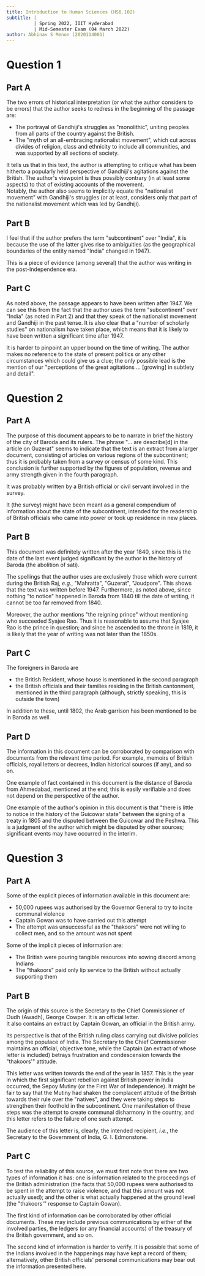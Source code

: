 ```yaml
---
title: Introduction to Human Sciences (HS8.102)
subtitle: |
          | Spring 2022, IIIT Hyderabad
          | Mid-Semester Exam (04 March 2022)
author: Abhinav S Menon (2020114001)
---
```


# Question 1
## Part A
The two errors of historical interpretation (or what the author considers to be errors) that the author seeks to redress in the beginning of the passage are:

* The portrayal of Gandhiji's struggles as "monolithic", uniting peoples from all parts of the country against the British.
* The "myth of an all-embracing nationalist movement", which cut across divides of religion, class and ethnicity to include all communities, and was supported by all sections of society.

It tells us that in this text, the author is attempting to critique what has been hitherto a popularly held perspective of Gandhiji's agitations against the British. The author's viewpoint is thus possibly contrary (in at least some aspects) to that of existing accounts of the movement.  
Notably, the author also seems to implicitly equate the "nationalist movement" with Gandhiji's struggles (or at least, considers only that part of the nationalist movement which was led by Gandhiji).

## Part B
I feel that if the author prefers the term "subcontinent" over "India", it is because the use of the latter gives rise to ambiguities (as the geographical boundaries of the entity named "India" changed in 1947).  

This is a piece of evidence (among several) that the author was writing in the post-Independence era.

## Part C
As noted above, the passage appears to have been written after 1947. We can see this from the fact that the author uses the term "subcontinent" over "India" (as noted in Part 2) and that they speak of the nationalist movement and Gandhiji in the past tense. It is also clear that a "number of scholarly studies" on nationalism have taken place, which means that it is likely to have been written a significant time after 1947.  

It is harder to pinpoint an upper bound on the time of writing. The author makes no reference to the state of present politics or any other circumstances which could give us a clue; the only possible lead is the mention of our "perceptions of the great agitations ... [growing] in subtlety and detail".

# Question 2
## Part A
The purpose of this document appears to be to narrate in brief the history of the city of Baroda and its rulers. The phrase "... are describe[d] in the article on Guzerat" seems to indicate that the text is an extract from a larger document, consisting of articles on various regions of the subcontinent; thus it is probably taken from a survey or census of some kind. This conclusion is further supported by the figures of population, revenue and army strength given in the fourth paragraph.  

It was probably written by a British official or civil servant involved in the survey.  

It (the survey) might have been meant as a general compendium of information about the state of the subcontinent, intended for the readership of British officials who came into power or took up residence in new places.

## Part B
This document was definitely written after the year 1840, since this is the date of the last event judged significant by the author in the history of Baroda (the abolition of sati).  

The spellings that the author uses are exclusively those which were current during the British Raj, *e.g.*, "Mahratta", "Guzerat", "Joudpore". This shows that the text was written before 1947. Furthermore, as noted above, since nothing "to notice" happened in Baroda from 1840 till the date of writing, it cannot be too far removed from 1840.  

Moreover, the author mentions "the reigning prince" without mentioning who succeeded Syajee Rao. Thus it is reasonable to assume that Syajee Rao is the prince in question; and since he ascended to the throne in 1819, it is likely that the year of writing was not later than the 1850s.

## Part C
The foreigners in Baroda are

* the British Resident, whose house is mentioned in the second paragraph
* the British officials and their families residing in the British cantonment, mentioned in the third paragraph (although, strictly speaking, this is outside the town)

In addition to these, until 1802, the Arab garrison has been mentioned to be in Baroda as well.

## Part D
The information in this document can be corroborated by comparison with documents from the relevant time period. For example, memoirs of British officials, royal letters or decrees, Indian historical sources (if any), and so on.  

One example of fact contained in this document is the distance of Baroda from Ahmedabad, mentioned at the end; this is easily verifiable and does not depend on the perspective of the author.  

One example of the author's opinion in this document is that "there is little to notice in the history of the Guicowar state" between the signing of a treaty in 1805 and the disputed between the Guicowar and the Peshwa. This is a judgment of the author which might be disputed by other sources; significant events may have occurred in the interim.

# Question 3
## Part A
Some of the explicit pieces of information available in this document are:

* 50,000 rupees was authorised by the Governor General to try to incite communal violence
* Captain Gowan was to have carried out this attempt
* The attempt was unsuccessful as the "thakoors" were not willing to collect men, and so the amount was not spent

Some of the implicit pieces of information are:

* The British were pouring tangible resources into sowing discord among Indians
* The "thakoors" paid only lip service to the British without actually supporting them

## Part B
The origin of this source is the Secretary to the Chief Commissioner of Oudh (Awadh), George Cowper. It is an official letter.  
It also contains an extract by Captain Gowan, an official in the British army.  

Its perspective is that of the British ruling class carrying out divisive policies among the populace of India. The Secretary to the Chief Commissioner maintains an official, objective tone, while the Captain (an extract of whose letter is included) betrays frustration and condescension towards the "thakoors'" attitude.  

This letter was written towards the end of the year in 1857. This is the year in which the first significant rebellion against British power in India occurred, the Sepoy Mutiny (or the First War of Independence). It might be fair to say that the Mutiny had shaken the complacent attitude of the British towards their rule over the "natives", and they were taking steps to strengthen their foothold in the subcontinent. One manifestation of these steps was the attempt to create communal disharmony in the country, and this letter refers to the failure of one such attempt.  

The audience of this letter is, clearly, the intended recipient, *i.e.*, the Secretary to the Government of India, G. I. Edmonstone.

## Part C
To test the reliability of this source, we must first note that there are two types of information it has: one is information related to the proceedings of the British administration (the facts that 50,000 rupees were authorised to be spent in the attempt to raise violence, and that this amount was not actually used); and the other is what actually happened at the ground level (the "thakoors'" response to Captain Gowan).  

The first kind of information can be corroborated by other official documents. These may include previous communications by either of the involved parties, the ledgers (or any financial accounts) of the treasury of the British government, and so on.  

The second kind of information is harder to verify. It is possible that some of the Indians involved in the happenings may have kept a record of them; alternatively, other British officials' personal communications may bear out the information presented here.
